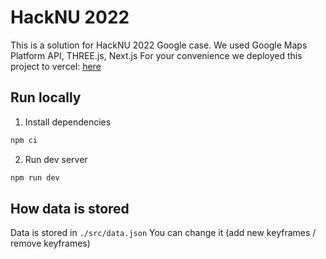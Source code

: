 # HackNU 2022

This is a solution for HackNU 2022 Google case. We used Google Maps Platform API, THREE.js, Next.js
For your convenience we deployed this project to vercel: [here](https://hacknu-2022-tb43.vercel.app/)

## Run locally

1. Install dependencies
```bash
npm ci
```
2. Run dev server
```bash
npm run dev
```

## How data is stored

Data is stored in `./src/data.json`
You can change it (add new keyframes / remove keyframes)
